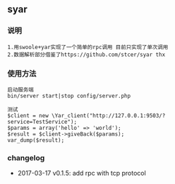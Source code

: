 ## syar 

### 说明
```
1.用swoole+yar实现了一个简单的rpc调用 目前只实现了单次调用
2.数据解析部分借鉴了https://github.com/stcer/syar thx
```

### 使用方法
```
启动服务端
bin/server start|stop config/server.php
```

```
测试
$client = new \Yar_client("http://127.0.0.1:9503/?service=TestService");
$params = array('hello' => 'world');
$result = $client->giveBack($params);
var_dump($result);
```

### changelog
* 2017-03-17 v0.1.5:
	add rpc with tcp protocol

